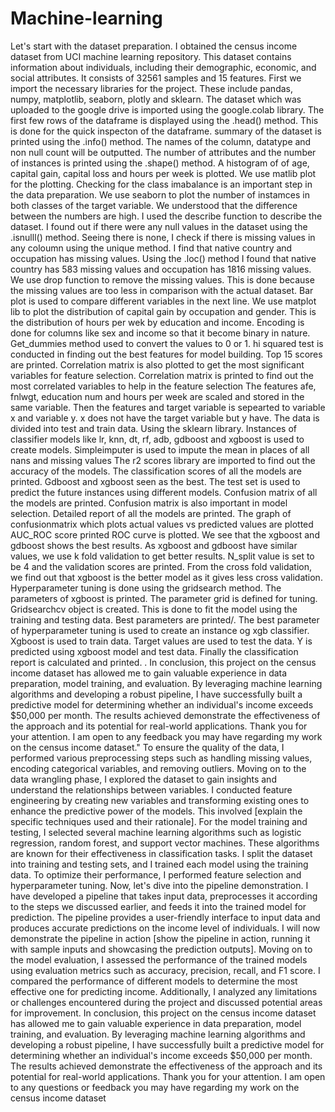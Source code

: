 # Machine-learning

Let's start with the dataset preparation. I obtained the census income dataset from UCI machine learning 
repository. This dataset contains information about individuals, including their demographic, economic, and 
social attributes. It consists of 32561 samples and 15 features. 
First we import the necessary libraries for the project. These include pandas, numpy, matplotlib, seaborn, 
plotly and sklearn. 
The dataset which was uploaded to the google drive is imported using the google.colab library.
The first few rows of the dataframe is displayed using the .head() method. This is done for the quick inspecton 
of the dataframe. 
summary of the dataset is printed using the .info() method. The names of the column, datatype and non null 
count will be outputted. 
The number of attributes and the number of instances is printed using the .shape() method. 
A histogram of of age, capital gain, capital loss and hours per week is plotted. 
We use matlib plot for the plotting. Checking for the class imabalance is an important step in the data 
preparation.
We use seaborn to plot the number of instamces in both classes of the target variable. We understood that 
the difference between the numbers are high. 
I used the describe function to describe the dataset.
I found out if there were any null values in the dataset using the .isnulll() method. 
Seeing there is none, I check if there is missing values in any coloumn using the unique method. I find that 
native country and occupation has missing values. 
Using the .loc() method I found that native country has 583 missing values and occupation has 1816 missing 
values. 
We use drop function to remove the missing values. This is done because the missing values are too less in 
comparison with the actual dataset. 
Bar plot is used to compare different variables in the next line. We use matplot lib to plot the distribution of 
capital gain by occupation and gender. This is the distribution of hours per wek by education and income.
Encoding is done for columns like sex and income so that it become binary in nature. Get_dummies method 
used to convert the values to 0 or 1.
hi squared test is conducted in finding out the best features for model building. Top 15 scores are printed. 
Correlation matrix is also plotted to get the most significant variables for feature selection.
Correlation matrix is printed to find out the most correlated variables to help in the feature selection
The features afe, fnlwgt, education num and hours per week are scaled and stored in the same variable.
Then the features and target variable is sepearted to variable x and variable y. x does not have the target 
variable but y have.
The data is divided into test and train data. Using the sklearn library.
Instances of classifier models like lr, knn, dt, rf, adb, gdboost and xgboost is used to create models.
Simpleimputer is used to impute the mean in places of all nans and missing values
The r2 scores library are imported to find out the accuracy of the models.
The classification scores of all the models are printed. Gdboost and xgboost seen as the best.
The test set is used to predict the future instances using different models.
Confusion matrix of all the models are printed. Confusion matrix is also important in model selection.
Detailed report of all the models are printed.
The graph of confusionmatrix which plots actual values vs predicted values are plotted
AUC_ROC score printed
ROC curve is plotted. We see that the xgboost and gdboost shows the best results.
As xgboost and gdboost have similar values, we use k fold validation to get better results. N_split value is set to 
be 4 and the validation scores are printed. From the cross fold validation, we find out that xgboost is the better 
model as it gives less cross validation.
Hyperparameter tuning is done using the gridsearch method. The parameters of xgboost is printed. The 
parameter grid is defined for tuning. Gridsearchcv object is created. This is done to fit the model using the 
training and testing data.
Best parameters are printed/.
The best parameter of hyperparameter tuning is used to create an instance og xgb classifier. Xgboost is used to 
train data. Target values are used to test the data. Y is predicted using xgboost model and test data. Finally the 
classification report is calculated and printed.
. In conclusion, this project on the census income dataset has allowed me to gain valuable experience in data 
preparation, model training, and evaluation. By leveraging machine learning algorithms and developing a 
robust pipeline, I have successfully built a predictive model for determining whether an individual's income 
exceeds $50,000 per month. The results achieved demonstrate the effectiveness of the approach and its 
potential for real-world applications. Thank you for your attention. I am open to any feedback you may have 
regarding my work on the census income dataset."
To ensure the quality of the data, I performed various preprocessing steps such as handling missing values, 
encoding categorical variables, and removing outliers. Moving on to the data wrangling phase, I explored the 
dataset to gain insights and understand the relationships between variables. I conducted feature engineering 
by creating new variables and transforming existing ones to enhance the predictive power of the models. This 
involved [explain the specific techniques used and their rationale]. For the model training and testing, I 
selected several machine learning algorithms such as logistic regression, random forest, and support vector 
machines. These algorithms are known for their effectiveness in classification tasks. I split the dataset into 
training and testing sets, and I trained each model using the training data. To optimize their performance, I 
performed feature selection and hyperparameter tuning. Now, let's dive into the pipeline demonstration. I 
have developed a pipeline that takes input data, preprocesses it according to the steps we discussed earlier, 
and feeds it into the trained model for prediction. The pipeline provides a user-friendly interface to input data 
and produces accurate predictions on the income level of individuals. I will now demonstrate the pipeline in 
action [show the pipeline in action, running it with sample inputs and showcasing the prediction outputs]. 
Moving on to the model evaluation, I assessed the performance of the trained models using evaluation metrics 
such as accuracy, precision, recall, and F1 score. I compared the performance of different models to determine 
the most effective one for predicting income. Additionally, I analyzed any limitations or challenges encountered 
during the project and discussed potential areas for improvement. In conclusion, this project on the census 
income dataset has allowed me to gain valuable experience in data preparation, model training, and 
evaluation. By leveraging machine learning algorithms and developing a robust pipeline, I have successfully 
built a predictive model for determining whether an individual's income exceeds $50,000 per month. The 
results achieved demonstrate the effectiveness of the approach and its potential for real-world applications. 
Thank you for your attention. I am open to any questions or feedback you may have regarding my work on the 
census income dataset
